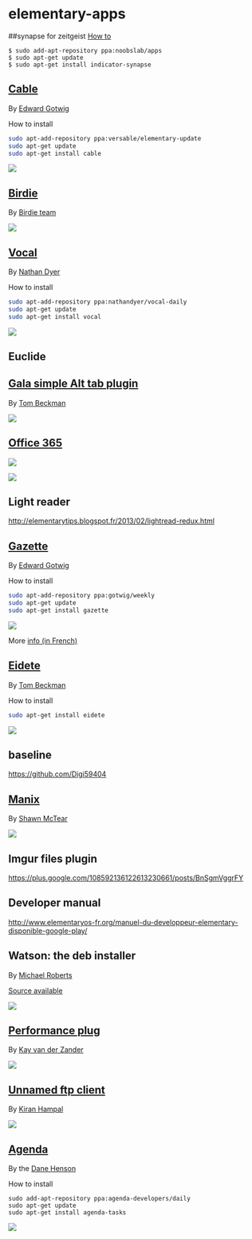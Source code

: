 elementary-apps
===============

##synapse for zeitgeist 
[How to](http://linuxg.net/how-to-install-indicator-synapse-0-525-on-ubuntu-14-04-and-elementary-os-0-3/)
```
$ sudo add-apt-repository ppa:noobslab/apps
$ sudo apt-get update
$ sudo apt-get install indicator-synapse
```

## [Cable](https://launchpad.net/cable)

By [Edward Gotwig](https://plus.google.com/u/0/115670495573146293359)

How to install 
```bash 
sudo apt-add-repository ppa:versable/elementary-update
sudo apt-get update
sudo apt-get install cable
```

![](https://raw.githubusercontent.com/PerfectCarl/elementary-apps/master/doc/cable.png)


## [Birdie](http://birdieapp.github.io/) 

By [Birdie team](https://github.com/birdieapp)

![](http://www.omgubuntu.co.uk/wp-content/uploads/2013/07/overview1.jpg)


## [Vocal](http://nathandyer.me/2014/04/05/vocal/) 

By [Nathan Dyer](http://nathandyer.me/)

How to install 
```bash 
sudo apt-add-repository ppa:nathandyer/vocal-daily
sudo apt-get update
sudo apt-get install vocal
```

![](http://nathandyer.files.wordpress.com/2014/04/screenshot-from-2014-04-04-225030.png?w=1008)

## Euclide

## [Gala simple Alt tab plugin](https://github.com/tom95/gala-alternate-alt-tab)

By [Tom Beckman](https://plus.google.com/+TomBeckmann) 

![](https://raw.githubusercontent.com/PerfectCarl/elementary-apps/master/doc/gala-plugin.png)

## [Office 365](https://plus.google.com/102568813313976723836/posts/KcMzhxZz6V9)

![](https://raw.githubusercontent.com/PerfectCarl/elementary-apps/master/doc/office365-slinghot.jpg)

![](https://raw.githubusercontent.com/PerfectCarl/elementary-apps/master/doc/office365.png)

## Light reader 

http://elementarytips.blogspot.fr/2013/02/lightread-redux.html

## [Gazette](https://launchpad.net/gazette) 

By [Edward Gotwig](https://launchpad.net/~gotwig) 

How to install 
```bash 
sudo apt-add-repository ppa:gotwig/weekly
sudo apt-get update
sudo apt-get install gazette
```

![](http://www.elementaryos-fr.org/wp-content/uploads/2013/08/gazette.png)

More [info (in French)](http://www.elementaryos-fr.org/documentation/customisation/gazette/)

## [Eidete]()

By [Tom Beckman](https://plus.google.com/+TomBeckmann)

How to install 
```bash 
sudo apt-get install eidete 
```

![](https://raw.githubusercontent.com/PerfectCarl/elementary-apps/master/doc/eidete.png)

## baseline 
https://github.com/Digi59404

## [Manix](https://plus.google.com/109256860773710627217/posts/APYJdnvQWqj)
By [Shawn McTear](https://plus.google.com/109256860773710627217) 

![](https://lh3.googleusercontent.com/-ypN0oLALIXI/U-2V3W4afkI/AAAAAAAAJVc/r_61i0lxjkI/w1225-h689-no/Screenshot%2Bfrom%2B2014-08-15%2B01%3A07%3A48.png)

## Imgur files plugin
https://plus.google.com/108592136122613230661/posts/BnSgmVggrFY

## Developer manual 
http://www.elementaryos-fr.org/manuel-du-developpeur-elementary-disponible-google-play/

## Watson: the deb installer 

By [Michael Roberts](https://plus.google.com/105843008866122426793/posts)

[Source available](http://www.elementarynow.com/f/topic/drag-and-drop-deb-installer/)

![](https://raw.githubusercontent.com/PerfectCarl/elementary-apps/master/doc/watson.png)

## [Performance plug](https://plus.google.com/110201911683994193489/posts/QA9ukAdHWzc?pid=6047747095108997506&oid=110201911683994193489) 

By [Kay van der Zander](https://plus.google.com/+KayvanderZander/posts)

![](https://raw.githubusercontent.com/PerfectCarl/elementary-apps/master/doc/performance-plug.png)

## [Unnamed ftp client](https://plus.google.com/+KiranHampal/posts/R6FD2tQ3dEg)

By [Kiran Hampal](https://plus.google.com/+KiranHampal)

![](https://raw.githubusercontent.com/PerfectCarl/elementary-apps/master/doc/ftp.png)

## [Agenda](https://launchpad.net/~agenda-developers/+archive/ubuntu/daily)

By the [Dane Henson](https://launchpad.net/~thegreatdane)

How to install 
```
sudo add-apt-repository ppa:agenda-developers/daily
sudo apt-get update
sudo apt-get install agenda-tasks 
```

![](https://raw.githubusercontent.com/PerfectCarl/elementary-apps/master/doc/agenda.png)

